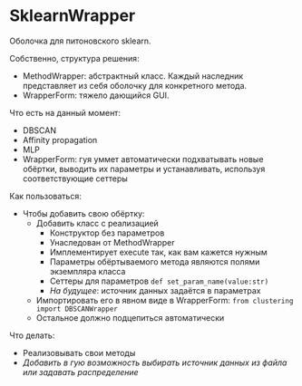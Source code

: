# SklearnWrapper

Оболочка для питоновского sklearn.

Собственно, структура решения:
  * MethodWrapper: абстрактный класс. Каждый наследник представляет из себя оболочку для конкретного метода.
  * WrapperForm: тяжело дающийся GUI.

Что есть на данный момент:
  * DBSCAN
  * Affinity propagation
  * MLP
  * WrapperForm: гуя уммет автоматически подхватывать новые обёртки, выводить их параметры и устанавливать, используя соответствующие сеттеры


Как пользоваться:
  * Чтобы добавить свою обёртку:
    * Добавить класс с реализацией
      * Конструктор без параметров
      * Унаследован от MethodWrapper
      * Имплементирует execute так, как вам кажется нужным
      * Параметры обёртываемого метода являются полями экземпляра класса
      * Cеттеры для параметров ```def set_param_name(value:str)```
      * *На будущее*: источник данных задаётся в параметрах
    * Импортировать его в явном виде в WrapperForm: ```from clustering import DBSCANWrapper```
    * Остальное должно подцепиться автоматически

Что делать:
  * Реализовывать свои методы
  * *Добавить в гую возможность выбирать источник данных из файла или задавать распределение*
